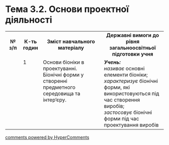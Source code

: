 <div id="hypercomments_widget" class="js-hypercomments-widget invisible"></div>

# Тема 3.2. Основи проектної діяльності

<table>
  <tr>
    <td width="10%" align="center"><b>№ з/п</b></td>
    <td width="10%" align="center"><b>К-ть годин</b></td>
    <td width="40%" align="center"><b>Зміст навчального матеріалу</b></td>
    <td width="40%" align="center"><b>Державні вимоги до рівня загальноосвітньої підготовки учня</b></td>
  </tr>
  <tr>
<td width="10%" style="vertical-align:top !important;"></td>
<td width="10%" style="vertical-align:top !important;">1</td>
    <td width="40%" style="vertical-align:top !important;">
Основи біоніки в проектуванні. <br>
Біонічні форми у створенні предметного середовища та інтер’єру.
</td>
    <td width="40%" style="vertical-align:top !important;">
<i><b>Учень:</b></i><br>
<i>називає</i> основні елементи біоніки;<br>
<i>характеризує</i> біонічні форми, які використовуються під час створення виробів;<br>
<i>застосовує</i> біонічні форми під час проектування виробів
</td>
  </tr>
  </tr>
</table>

<div class="js-hypercomments-container">
<a href="http://hypercomments.com" class="hc-link" title="comments widget">comments powered by HyperComments</a>
</div>